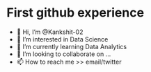 # First github experience
- 👋 Hi, I’m @Kankshit-02
- 👀 I’m interested in Data Science
- 🌱 I’m currently learning Data Analytics
- 💞️ I’m looking to collaborate on ...
- 📫 How to reach me >> email/twitter

<!---
Kankshit-02/Kankshit-02 is a ✨ special ✨ repository because its `README.md` (this file) appears on your GitHub profile.
You can click the Preview link to take a look at your changes.
--->
